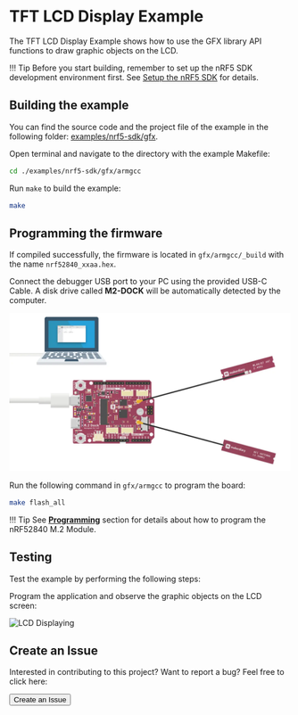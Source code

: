 # TFT LCD Display Example

The TFT LCD Display Example shows how to use the GFX library API functions to draw graphic objects on the LCD.

!!! Tip
	Before you start building, remember to set up the nRF5 SDK development environment first. See [Setup the nRF5 SDK](../setup.md) for details.

## Building the example

You can find the source code and the project file of the example in the following folder: [examples/nrf5-sdk/gfx](https://github.com/makerdiary/nrf52840-m2-devkit/tree/master/examples/nrf5-sdk/gfx).

Open terminal and navigate to the directory with the example Makefile:

``` sh
cd ./examples/nrf5-sdk/gfx/armgcc
```

Run `make` to build the example:

``` sh
make
```

## Programming the firmware

If compiled successfully, the firmware is located in `gfx/armgcc/_build` with the name `nrf52840_xxaa.hex`.

Connect the debugger USB port to your PC using the provided USB-C Cable. A disk drive called **M2-DOCK** will be automatically detected by the computer.

![](../../assets/images/programming-firmware.webp)

Run the following command in `gfx/armgcc` to program the board:

``` sh
make flash_all
```

!!! Tip
	See **[Programming](../../programming.md)** section for details about how to program the nRF52840 M.2 Module.

## Testing

Test the example by performing the following steps:

Program the application and observe the graphic objects on the LCD screen:

![LCD Displaying]()

## Create an Issue

Interested in contributing to this project? Want to report a bug? Feel free to click here:

<a href="https://github.com/makerdiary/nrf52840-m2-devkit/issues/new?title=nRF5%20SDK-TFT%20LCD:%20%3Ctitle%3E"><button data-md-color-primary="red-bud"><i class="fa fa-github"></i> Create an Issue</button></a>

